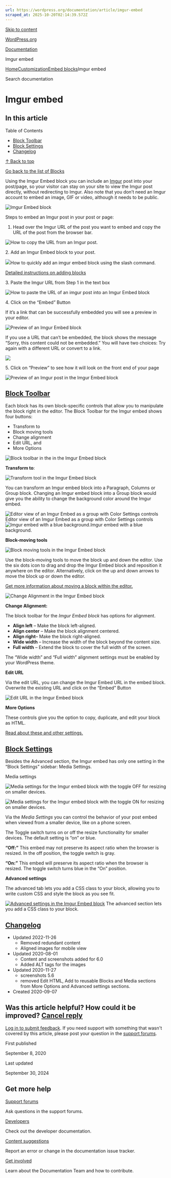 ```yaml
---
url: https://wordpress.org/documentation/article/imgur-embed
scraped_at: 2025-10-20T02:14:39.572Z
---
```


[Skip to content](https://wordpress.org/documentation/article/imgur-embed/#wp--skip-link--target)

[WordPress.org](https://wordpress.org/)

[Documentation](https://wordpress.org/documentation)

Imgur embed

[Home](https://wordpress.org/documentation)[Customization](https://wordpress.org/documentation/customization/)[Embed blocks](https://wordpress.org/documentation/category/embed-blocks/)Imgur embed

Search documentation

# Imgur embed

## In this article

Table of Contents

- [Block Toolbar](https://wordpress.org/documentation/article/imgur-embed/#block-toolbar)
- [Block Settings](https://wordpress.org/documentation/article/imgur-embed/#block-settings)
- [Changelog](https://wordpress.org/documentation/article/imgur-embed/#changelog)

[↑ Back to top](https://wordpress.org/documentation/article/imgur-embed/#wp--skip-link--target)

[Go back to the list of Blocks](https://wordpress.org/documentation/article/blocks/)

Using the Imgur Embed block you can include an [Imgur](https://imgur.com/) post into your post/page, so your visitor can stay on your site to view the Imgur post directly, without redirecting to Imgur. Also note that you don’t need an Imgur account to embed an image, GIF or video, although it needs to be public.

![Imgur Embed block](https://wordpress.org/documentation/files/2020/09/imgurPreview.png)

Steps to embed an Imgur post in your post or page:

1. Head over the Imgur URL of the post you want to embed and copy the URL of the post from the browser bar.

![How to copy the URL from an Imgur post.](https://wordpress.org/documentation/files/2020/09/ImgurEmbedURL-1024x706.png)

2\. Add an Imgur Embed block to your post.

![](https://wordpress.org/documentation/files/2020/09/imgurBlockSuggestion.png)How to quickly add an imgur embed block using the slash command.

[Detailed instructions on adding blocks](https://wordpress.org/documentation/article/adding-a-new-block/)

3\. Paste the Imgur URL from Step 1 in the text box

![How to paste the URL of an imgur post into an Imgur Embed block](https://wordpress.org/documentation/files/2022/08/image-1-1-1024x433.png)

4\. Click on the “Embed” Button

If it’s a link that can be successfully embedded you will see a preview in your editor.

![Preview of an Imgur Embed block](https://wordpress.org/documentation/files/2022/08/Screen-Shot-2022-08-01-at-4.52.09-PM-1-1024x952.png)

If you use a URL that can’t be embedded, the block shows the message “Sorry, this content could not be embedded.” You will have two choices: Try again with a different URL or convert to a link.

![](https://wordpress.org/documentation/files/2020/09/imgurCanNotEmbed-1024x282.png)

5\. Click on “Preview” to see how it will look on the front end of your page

![Preview of an Imgur post in the Imgur Embed block](https://wordpress.org/documentation/files/2020/09/imgurPreview-1.png)

## [Block Toolbar](https://wordpress.org/documentation/article/imgur-embed/\#block-toolbar)

Each block has its own block-specific controls that allow you to manipulate the block right in the editor. The Block Toolbar for the Imgur embed shows four buttons:

- Transform to
- Block moving tools
- Change alignment
- Edit URL, and
- More Options

![Block toolbar in the in the Imgur Embed block](https://wordpress.org/documentation/files/2022/08/Screen-Shot-2022-08-01-at-4.48.27-PM.png)

**Transform to**:

![Transform tool in the Imgur Embed block](https://wordpress.org/documentation/files/2022/08/Screen-Shot-2022-08-01-at-4.54.35-PM-1024x1012.png)

You can transform an Imgur embed block into a Paragraph, Columns or Group block. Changing an Imgur embed block into a Group block would give you the ability to change the background color around the Imgur embed.

![Editor view of an Imgur Embed as a group with Color Settings controls](https://wordpress.org/documentation/files/2022/08/imgur1-1024x931.png)Editor view of an Imgur Embed as a group with Color Settings controls![Imgur embed with a blue background.](https://wordpress.org/documentation/files/2020/09/imgurEmbedBgColorPreview-1-1024x624.png)Imgur embed with a blue background.

**Block-moving tools**

![Block moving tools in the Imgur Embed block](https://wordpress.org/documentation/files/2022/08/Screen-Shot-2022-08-01-at-5.02.13-PM.png)

Use the block-moving tools to move the block up and down the editor. Use the six dots icon to drag and drop the Imgur Embed block and reposition it anywhere on the editor. Alternatively, click on the up and down arrows to move the block up or down the editor.

[Get more information about moving a block within the editor.](https://wordpress.org/documentation/article/moving-blocks/)

![Change Alignment in the Imgur Embed block](https://wordpress.org/documentation/files/2022/08/Screen-Shot-2022-08-01-at-5.04.29-PM.png)

**Change Alignment:**

The block toolbar for the _Imgur Embed block_ has options for alignment.

- **Align left** – Make the block left-aligned.
- **Align center** – Make the block alignment centered.
- **Align right**– Make the block right-aligned.
- **Wide width** – Increase the width of the block beyond the content size.
- **Full width** – Extend the block to cover the full width of the screen.

The “Wide width” and “Full width” alignment settings must be enabled by your WordPress theme.

**Edit URL**

Via the edit URL, you can change the Imgur Embed URL in the embed block. Overwrite the existing URL and click on the “Embed” Button

![Edit URL in the Imgur Embed block](https://wordpress.org/documentation/files/2022/08/180570676-07c878cc-2d0c-47a0-b8f7-92f05c60a8a6-1-1024x439.png)

**More Options**

These controls give you the option to copy, duplicate, and edit your block as HTML.

[Read about these and other settings.](https://wordpress.org/documentation/article/more-options/)

## [Block Settings](https://wordpress.org/documentation/article/imgur-embed/\#block-settings)

Besides the Advanced section, the Imgur embed has only one setting in the “Block Settings” sidebar: Media Settings.

Media settings

![Media settings for the Imgur embed block with the toggle OFF for resizing on smaller devices.](https://wordpress.org/documentation/files/2022/08/Dailymotion-HelpHub-SS-16.png)

![Media settings for the Imgur embed block with the toggle ON for resizing on smaller devices.](https://wordpress.org/documentation/files/2022/08/Dailymotion-HelpHub-SS-15-1.png)

Via the _Media Settings_ you can control the behavior of your post embed when viewed from a smaller device, like on a phone screen.

The Toggle switch turns on or off the resize functionality for smaller devices. The default setting is “on” or blue.

**“Off:”** This embed may not preserve its aspect ratio when the browser is resized. In the off position, the toggle switch is gray.

**“On:”** This embed will preserve its aspect ratio when the browser is resized. The toggle switch turns blue in the “On” position.

**Advanced settings**

The advanced tab lets you add a CSS class to your block, allowing you to write custom CSS and style the block as you see fit.

[![Advanced settings in the Imgur Embed block](https://wordpress.org/documentation/files/2020/04/Screen-Shot-2020-04-22-at-10.33.35-AM.png)](https://wordpress.org/documentation/files/2020/04/Screen-Shot-2020-04-22-at-10.33.35-AM.png) The advanced section lets you add a CSS class to your block.

## [Changelog](https://wordpress.org/documentation/article/imgur-embed/\#changelog)

- Updated 2022-11-26
  - Removed redundant content
  - Aligned images for mobile view
- Updated 2020-08-01
  - Content and screenshots added for 6.0
  - Added ALT tags for the images
- Updated 2020-11-27
  - screenshots 5.6
  - removed Edit HTML, Add to reusable Blocks and Media sections from More Options and Advanced settings sections.
- Created 2020-09-07

## Was this article helpful? How could it be improved? [Cancel reply](https://wordpress.org/documentation/article/imgur-embed/\#respond)

[Log in to submit feedback](https://login.wordpress.org/?redirect_to=https%3A%2F%2Fwordpress.org%2Fdocumentation%2Farticle%2Fimgur-embed%2F&locale=en_US). If you need support with something that wasn't covered by this article, please post your question in the [support forums](https://wordpress.org/support/forums/).

First published

September 8, 2020

Last updated

September 30, 2024

## Get more help

[Support forums](https://wordpress.org/support/forums/)

Ask questions in the support forums.

[Developers](https://developer.wordpress.org/)

Check out the developer documentation.

[Content suggestions](https://github.com/WordPress/Documentation-Issue-Tracker/issues)

Report an error or change in the documentation issue tracker.

[Get involved](https://make.wordpress.org/docs/)

Learn about the Documentation Team and how to contribute.